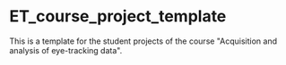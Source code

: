 # ET_course_project_template
This is a template for the student projects of the course "Acquisition and analysis of eye-tracking data".
